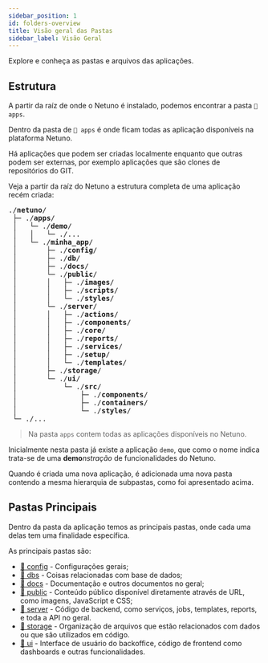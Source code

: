 ```yaml
---
sidebar_position: 1
id: folders-overview
title: Visão geral das Pastas
sidebar_label: Visão Geral
---
```


Explore e conheça as pastas e arquivos das aplicações.

## Estrutura

A partir da raíz de onde o Netuno é instalado, podemos encontrar a pasta `📂 apps`.

Dentro da pasta de `📂 apps` é onde ficam todas as aplicação disponíveis na plataforma Netuno.

Há aplicações que podem ser criadas localmente enquanto que outras podem ser externas, por exemplo aplicações que 
são clones de repositórios do GIT. 

Veja a partir da raíz do Netuno a estrutura completa de uma aplicação recém criada:

<pre class="doc-structure__tree">
<span>./<b>netuno</b>/</span>
&nbsp;<span>├─ ./<b>apps</b>/</span>
&nbsp;│   <span>└─ ./<b>demo</b>/</span>
&nbsp;│   │   <span>└─ ./...</span>
&nbsp;│   <span>└─ ./<b>minha_app</b>/</span>
&nbsp;│       <span>├─ ./<b>config</b>/</span>
&nbsp;│       <span>├─ ./<b>db</b>/</span>
&nbsp;│       <span>├─ ./<b>docs</b>/</span>
&nbsp;│       <span>└─ ./<b>public</b>/</span>
&nbsp;│       │   <span>├─ ./<b>images</b>/</span>
&nbsp;│       │   <span>├─ ./<b>scripts</b>/</span>
&nbsp;│       │   <span>└─ ./<b>styles</b>/</span>
&nbsp;│       <span>└─ ./<b>server</b>/</span>
&nbsp;│       │   <span>├─ ./<b>actions</b>/</span>
&nbsp;│       │   <span>├─ ./<b>components</b>/</span>
&nbsp;│       │   <span>├─ ./<b>core</b>/</span>
&nbsp;│       │   <span>├─ ./<b>reports</b>/</span>
&nbsp;│       │   <span>├─ ./<b>services</b>/</span>
&nbsp;│       │   <span>├─ ./<b>setup</b>/</span>
&nbsp;│       │   <span>└─ ./<b>templates</b>/</span>
&nbsp;│       <span>├─ ./<b>storage</b>/</span>
&nbsp;│       <span>└─ ./<b>ui</b>/</span>
&nbsp;│           <span>└─ ./<b>src</b>/</span>
&nbsp;│               <span>├─ ./<b>components</b>/</span>
&nbsp;│               <span>├─ ./<b>containers</b>/</span>
&nbsp;│               <span>└─ ./<b>styles</b>/</span>
&nbsp;<span>└─ ./...</span>
</pre>

> Na pasta `apps` contem todas as aplicações disponíveis no Netuno.

Inicialmente nesta pasta já existe a aplicação `demo`, que como o nome indica trata-se de uma **demo**_nstração_ de 
funcionalidades do Netuno.
 
Quando é criada uma nova aplicação, é adicionada uma nova pasta contendo a mesma hierarquia de subpastas, como foi 
apresentado acima. 

## Pastas Principais

Dentro da pasta da aplicação temos as principais pastas, onde cada uma delas tem uma finalidade específica.

As principais pastas são:

- [📂 config](config) - Configurações gerais;
- [📂 dbs](dbs) - Coisas relacionadas com base de dados;
- [📂 docs](docs) - Documentação e outros documentos no geral;
- [📂 public](public) - Conteúdo público disponível diretamente através de URL, como imagens, JavaScript e CSS;
- [📂 server](server) - Código de backend, como serviços, jobs, templates, reports, e toda a API no geral.
- [📂 storage](storage) - Organização de arquivos que estão relacionados com dados ou que são utilizados em código.
- [📂 ui](ui) - Interface de usuário do backoffice, código de frontend como dashboards e outras funcionalidades.

